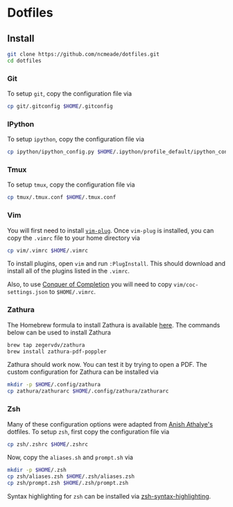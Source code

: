 # Dotfiles

## Install
```bash
git clone https://github.com/ncmeade/dotfiles.git
cd dotfiles
```

### Git
To setup `git`, copy the configuration file via
```bash
cp git/.gitconfig $HOME/.gitconfig
```

### IPython
To setup `ipython`, copy the configuration file via
```bash
cp ipython/ipython_config.py $HOME/.ipython/profile_default/ipython_config.py
```

### Tmux
To setup `tmux`, copy the configuration file via
```bash
cp tmux/.tmux.conf $HOME/.tmux.conf
```

### Vim
You will first need to install [`vim-plug`](https://github.com/junegunn/vim-plug).
Once `vim-plug` is installed, you can copy the `.vimrc` file to your home directory via
```bash
cp vim/.vimrc $HOME/.vimrc
```
To install plugins, open `vim` and run `:PlugInstall`.
This should download and install all of the plugins listed in the `.vimrc`.

Also, to use [Conquer of Completion](https://github.com/neoclide/coc.nvim) you will need to copy `vim/coc-settings.json` to `$HOME/.vimrc`.

### Zathura
The Homebrew formula to install Zathura is available [here](https://github.com/zegervdv/homebrew-zathura).
The commands below can be used to install Zathura
```bash
brew tap zegervdv/zathura
brew install zathura-pdf-poppler
```
Zathura should work now.
You can test it by trying to open a PDF. 
The custom configuration for Zathura can be installed via
```bash
mkdir -p $HOME/.config/zathura
cp zathura/zathurarc $HOME/.config/zathura/zathurarc
```

### Zsh
Many of these configuration options were adapted from [Anish Athalye's](https://github.com/anishathalye/dotfiles) dotfiles.
To setup `zsh`, first copy the configuration file via
```bash
cp zsh/.zshrc $HOME/.zshrc
```
Now, copy the `aliases.sh` and `prompt.sh` via
```bash
mkdir -p $HOME/.zsh
cp zsh/aliases.zsh $HOME/.zsh/aliases.zsh
cp zsh/prompt.zsh $HOME/.zsh/prompt.zsh
```
Syntax highlighting for `zsh` can be installed via [zsh-syntax-highlighting](https://github.com/zsh-users/zsh-syntax-highlighting).
